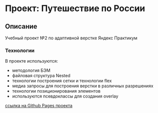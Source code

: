 # Проект: Путешествие по России

## Описание
Учебный проект №2 по адаптивной верстке Яндекс Практикум

### Технологии
В проекте используются:
* методология БЭМ
* файловая структура Nested
* технологии построения сетки и технологии flex
* медиа запросы для построения верстки в различных разрешениях
* технологии позиционирования элементов
* используются псевдоклассы для создания overlay

[ссылка на Github Pages проекта](https://alexghz81.github.io/russian-travel/)

